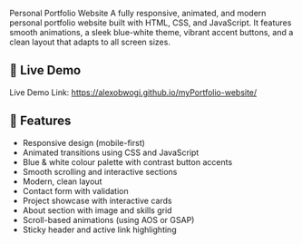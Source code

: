 
Personal Portfolio Website
A fully responsive, animated, and modern personal portfolio website built with HTML, CSS, and JavaScript. It features smooth animations, a sleek blue-white theme, vibrant accent buttons, and a clean layout that adapts to all screen sizes.

## 🚀 Live Demo

Live Demo Link: https://alexobwogi.github.io/myPortfolio-website/


## 🎯 Features

- Responsive design (mobile-first)
- Animated transitions using CSS and JavaScript
- Blue & white colour palette with contrast button accents
- Smooth scrolling and interactive sections
- Modern, clean layout
- Contact form with validation
- Project showcase with interactive cards
- About section with image and skills grid
- Scroll-based animations (using AOS or GSAP)
- Sticky header and active link highlighting